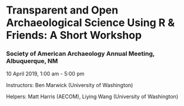 # Transparent and Open Archaeological Science Using R & Friends: A Short Workshop

### Society of American Archaeology Annual Meeting, Albuquerque, NM

10 April 2019, 1:00 am - 5:00 pm

Instructors: Ben Marwick (University of Washington)

Helpers: Matt Harris (AECOM), Liying Wang (University of Washington)

<!-- Click here to download the files for the workshop (unzip and look in the 'workshop' folder): https://github.com/benmarwick/2019-04-10-saa/archive/gh-pages.zip -->
